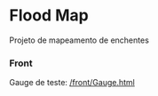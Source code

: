 # Flood Map

Projeto de mapeamento de enchentes

### Front

Gauge de teste: [/front/Gauge.html](https://vhsoaresr.github.io/FloodMap/front/Gauge.html)
